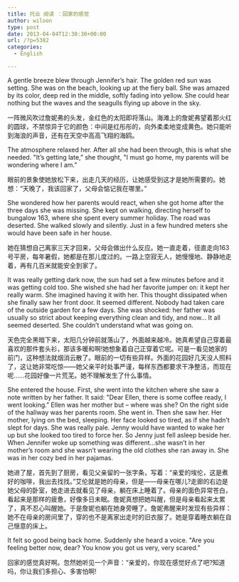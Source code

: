 ```yaml
---
title: 托业 阅读 ：回家的感觉
author: wiloon
type: post
date: 2013-04-04T12:30:30+00:00
url: /?p=5382
categories:
  - English

---
```

A gentle breeze blew through Jennifer&#8217;s hair. The golden red sun was setting. She was on the beach, looking up at the fiery ball. She was amazed by its color, deep red in the middle, softly fading into yellow. She could hear nothing but the waves and the seagulls flying up above in the sky.

一阵微风吹过詹妮弗的头发，金红色的太阳即将落山。海滩上的詹妮弗望着那火红的圆球，不禁惊异于它的颜色：中间是红彤彤的，向外柔柔地变成黄色。她只能听到海浪的声音，还有在天空中高高飞翔的海鸥。

The atmosphere relaxed her. After all she had been through, this is what she needed. "It&#8217;s getting late,&#8221; she thought, "I must go home, my parents will be wondering where I am.&#8221;

眼前的景象使她放松下来，出走几天的经历，让她感受到这才是她所需要的。她想：“天晚了，我该回家了，父母会惦记我在哪里。”

She wondered how her parents would react, when she got home after the three days she was missing. She kept on walking, directing herself to bungalow 163, where she spent every summer holiday. The road was deserted. She walked slowly and silently. Just in a few hundred meters she would have been safe in her house.

她在猜想自己离家三天才回来，父母会做出什么反应。她一直走着，径直走向163号平房，每年暑假，她都是在那儿度过的。一路上空寂无人，她慢慢地、静静地走着，再有几百米就能安全到家了。

It was really getting dark now, the sun had set a few minutes before and it was getting cold too. She wished she had her favorite jumper on: it kept her really warm. She imagined having it with her. This thought dissipated when she finally saw her front door. It seemed different. Nobody had taken care of the outside garden for a few days. She was shocked: her father was usually so strict about keeping everything clean and tidy, and now&#8230; It all seemed deserted. She couldn&#8217;t understand what was going on.

天色完全黑暗下来，太阳几分钟前就落山了，外面越来越冷。她真希望自己穿着最喜欢的那件套头衫，那该多暖和啊!她想象着自己正穿着它呢。可是一看见她家的前门，这种想法就烟消云散了。眼前的一切有些异样。外面的花园好几天没人照料了，这让她非常吃惊——她父亲平时处事严谨，每样东西都要求干净整洁，而现在呢……花园好像一片荒芜。她不理解发生了什么事情。

She entered the house. First, she went into the kitchen where she saw a note written by her father. It said: "Dear Ellen, there is some coffee ready, I went looking.&#8221; Ellen was her mother but &#8211; where was she? On the right side of the hallway was her parents room. She went in. Then she saw her. Her mother, lying on the bed, sleeping. Her face looked so tired, as if she hadn&#8217;t slept for days. She was really pale. Jenny would have wanted to wake her up but she looked too tired to force her. So Jenny just fell asleep beside her. When Jennifer woke up something was different&#8230;she wasn&#8217;t in her mother&#8217;s room and she wasn&#8217;t wearing the old clothes she ran away in. She was in her cozy bed in her pajamas.

她进了屋，首先到了厨房，看见父亲留的一张字条，写着：“亲爱的埃伦，这是煮好的咖啡，我出去找找。”艾伦就是她的母亲，但是——母亲在哪儿?走廊的右边是她父母的卧室，她走进去就看见了母亲，躺在床上睡着了。母亲的面色异常苍白，看起来是那样的疲惫，好像多日未眠。詹妮真想把她叫醒，但是母亲看起来太累了，真不忍心叫醒她。于是詹妮也躺在她身旁睡了。詹妮弗醒来时发现有些异样：她不在母亲的房间里了，穿的也不是离家出走时的旧衣服了。她是穿着睡衣躺在自己惬意的床上。

It felt so good being back home. Suddenly she heard a voice. "Are you feeling better now, dear? You know you got us very, very scared.&#8221;

回家的感觉真好啊。忽然她听见一个声音：“亲爱的，你现在感觉好点了吧?知道吗，你让我们多担心、多害怕啊!
